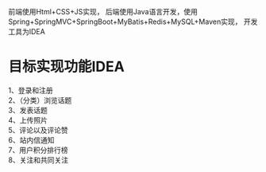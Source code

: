 <a>前端使用Html+CSS+JS实现，
后端使用Java语言开发，使用Spring+SpringMVC+SpringBoot+MyBatis+Redis+MySQL+Maven实现，
开发工具为IDEA</a>

# 目标实现功能IDEA
1、登录和注册<br>
2、（分类）浏览话题<br>
3、发表话题<br>
4、上传照片<br>
5、评论以及评论赞<br>
6、站内信通知<br>
7、用户积分排行榜<br>
8、关注和共同关注<br>
